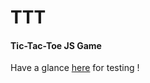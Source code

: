 
TTT
========

#### Tic-Tac-Toe JS Game ####

Have a glance [here](http://8holon.github.io/TTT/) for testing !
